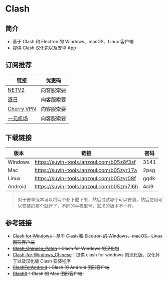 # Clash

## 简介

- 基于 Clash 和 Electron 的 Windows、macOS、Linux 客户端
- 提供 Clash 汉化包以及安卓 App


## 订阅推荐

| 链接                                                         | 优惠码                       |
| ------------------------------------------------------------ | ---------------------------- |
| [NETV2](https://netv2.netlify.app/#/register?code=mcvuIbh2)      | 向客服索要 |
| [逐日](https://ca.zhuri.link/auth/register?code=URaf)   | 向客服索要      |
| [Cherry VPN](https://go.chynet.net/auth/register?code=ZxMD)  | 向客服索要 |
| [一元机场](https://xn--4gq62f52gdss.ink/#/register?code=9qG6CM8H) |向客服索要|


## 下载链接

| 版本    | 链接                                      | 密码 |
| ------- | ----------------------------------------- | ---- |
| Windows | https://suyin-tools.lanzoul.com/b05z8f3sf | 3141 |
| Mac     | https://suyin-tools.lanzoul.com/b05zyr17a | 2psg |
| Linux   | https://suyin-tools.lanzoul.com/b05zyr08f | gq4k |
| Android | https://suyin-tools.lanzoul.com/b05zm7l6h | 4ci9 |

> 对于安卓版本可以将两个都下载下来，然后试试哪个可以安装，然后使用可以安装的那个就行了，不同的手机型号，需求的版本不一样。

## 参考链接

- <del> [Clash for Windows](https://github.com/Fndroid/clash_for_windows_pkg)：基于 Clash 和 Electron 的 Windows、macOS、Linux 图形客户端 </del>
- <del> [Clash_Chinese_Patch](https://github.com/BoyceLig/Clash_Chinese_Patch)：Clash for Windows 的汉化包 </del> 
- [Clash-for-Windows_Chinese](https://github.com/ender-zhao/Clash-for-Windows_Chinese)：提供 clash for windows 的汉化版、汉化补丁以及汉化版 Clash 安装程序
- <del> [ClashForAndroid](https://github.com/Kr328/ClashForAndroid)：Clash 的 Android 图形客户端 </del>
- <del> [ClashX](https://github.com/yichengchen/clashX)：Clash 的 Mac 图形客户端 </del>

